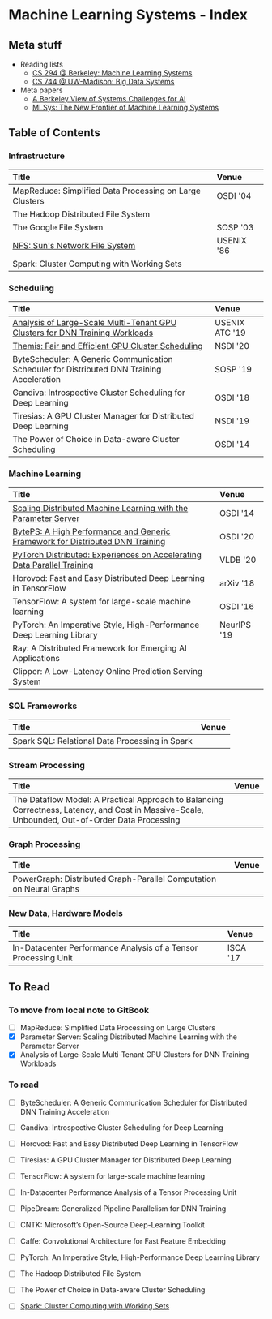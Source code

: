 # Machine Learning Systems - Index

## Meta stuff

* Reading lists
  * [CS 294 @ Berkeley: Machine Learning Systems](https://ucbrise.github.io/cs294-ai-sys-fa19/)
  * [CS 744 @ UW-Madison: Big Data Systems](http://pages.cs.wisc.edu/~shivaram/cs744-fa20/)
* Meta papers
  * [A Berkeley View of Systems Challenges for AI](https://thodrek.github.io/CS839_spring18/papers/EECS-2017-159.pdf)
  * [MLSys: The New Frontier of Machine Learning Systems](https://arxiv.org/pdf/1904.03257.pdf)

## Table of Contents

### Infrastructure

| Title | Venue |
| :--- | :--- |
| MapReduce: Simplified Data Processing on Large Clusters | OSDI '04 |
| The Hadoop Distributed File System |  |
| The Google File System | SOSP '03 |
| [NFS: Sun's Network File System](../../operating-systems/index/nfs-suns-network-file-system.md) | USENIX '86 |
| Spark: Cluster Computing with Working Sets |  |

### Scheduling

| Title | Venue |
| :--- | :--- |
| [Analysis of Large-Scale Multi-Tenant GPU Clusters for DNN Training Workloads](analysis-of-large-scale-multi-tenant-gpu-clusters-for-dnn-training-workloads.md) | USENIX ATC '19 |
| [Themis: Fair and Efficient GPU Cluster Scheduling](themis-fair-and-efficient-gpu-cluster-scheduling.md) | NSDI '20 |
| ByteScheduler: A Generic Communication Scheduler for Distributed DNN Training Acceleration | SOSP '19 |
| Gandiva: Introspective Cluster Scheduling for Deep Learning | OSDI '18 |
| Tiresias: A GPU Cluster Manager for Distributed Deep Learning | NSDI '19 |
| The Power of Choice in Data-aware Cluster Scheduling | OSDI '14 |

### Machine Learning

| Title | Venue |
| :--- | :--- |
| [Scaling Distributed Machine Learning with the Parameter Server](scaling-distributed-machine-learning-with-the-parameter-server.md) | OSDI '14 |
| [BytePS: A High Performance and Generic Framework for Distributed DNN Training](byteps-a-high-performance-and-generic-framework-for-distributed-dnn-training.md) | OSDI '20 |
| [PyTorch Distributed: Experiences on Accelerating Data Parallel Training](pytorch-distributed-experiences-on-accelerating-data-parallel-training.md) | VLDB '20 |
| Horovod: Fast and Easy Distributed Deep Learning in TensorFlow | arXiv '18 |
| TensorFlow: A system for large-scale machine learning | OSDI '16 |
| PyTorch: An Imperative Style, High-Performance Deep Learning Library | NeurIPS '19 |
| Ray: A Distributed Framework for Emerging AI Applications |  |
| Clipper: A Low-Latency Online Prediction Serving System |  |

### SQL Frameworks

| Title | Venue |
| :--- | :--- |
| Spark SQL: Relational Data Processing in Spark |  |

### Stream Processing

| Title | Venue |
| :--- | :--- |
| The Dataflow Model: A Practical Approach to Balancing Correctness, Latency, and Cost in Massive-Scale, Unbounded, Out-of-Order Data Processing |  |

### Graph Processing

| Title | Venue |
| :--- | :--- |
| PowerGraph: Distributed Graph-Parallel Computation on Neural Graphs |  |

### New Data, Hardware Models

| Title | Venue |
| :--- | :--- |
| In-Datacenter Performance Analysis of a Tensor Processing Unit | ISCA '17 |

## To Read

### To move from local note to GitBook

* [ ] MapReduce: Simplified Data Processing on Large Clusters
* [x] Parameter Server: Scaling Distributed Machine Learning with the Parameter Server
* [x] Analysis of Large-Scale Multi-Tenant GPU Clusters for DNN Training Workloads

### To read

* [ ] ByteScheduler: A Generic Communication Scheduler for Distributed DNN Training Acceleration
* [ ] Gandiva: Introspective Cluster Scheduling for Deep Learning
* [ ] Horovod: Fast and Easy Distributed Deep Learning in TensorFlow
* [ ] Tiresias: A GPU Cluster Manager for Distributed Deep Learning
* [ ] TensorFlow: A system for large-scale machine learning
* [ ] In-Datacenter Performance Analysis of a Tensor Processing Unit
* [ ] PipeDream: Generalized Pipeline Parallelism for DNN Training
* [ ] CNTK: Microsoft’s Open-Source Deep-Learning Toolkit
* [ ] Caffe: Convolutional Architecture for Fast Feature Embedding
* [ ] PyTorch: An Imperative Style, High-Performance Deep Learning Library
* [ ] The Hadoop Distributed File System
* [ ] The Power of Choice in Data-aware Cluster Scheduling
* [ ] [Spark: Cluster Computing with Working Sets](https://www.usenix.org/legacy/event/hotcloud10/tech/full_papers/Zaharia.pdf)



